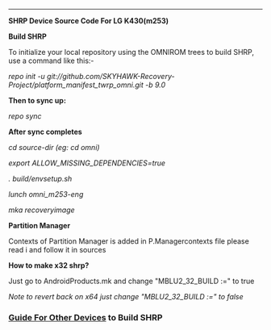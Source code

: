
---------------

**SHRP Device Source Code For LG K430(m253)**

**Build SHRP**

To initialize your local repository using the OMNIROM trees to build SHRP, use a command like this:-

*repo init -u git://github.com/SKYHAWK-Recovery-Project/platform_manifest_twrp_omni.git -b 9.0*

**Then to sync up:**

*repo sync*

**After sync completes**

*cd source-dir    (eg: cd omni)*
  
*export ALLOW_MISSING_DEPENDENCIES=true*

*. build/envsetup.sh*

*lunch omni_m253-eng*

*mka recoveryimage*

**Partition Manager**

Contexts of Partition Manager is added in P.Managercontexts file please read i and follow it in sources

**How to make x32 shrp?**

Just go to AndroidProducts.mk and change "MBLU2_32_BUILD :=" to true

*Note to revert back on x64 just change "MBLU2_32_BUILD :=" to false*

### [Guide For Other Devices](https://skyhawk-recovery-project.github.io/#/guide) to Build SHRP 
